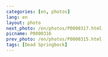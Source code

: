 ```yaml
---
categories: [en, photos]
lang: en
layout: photo
next_photo: /en/photos/P0000317.html
picname: P0000316
prev_photo: /en/photos/P0000315.html
tags: [Dead Springbock]
---
```


